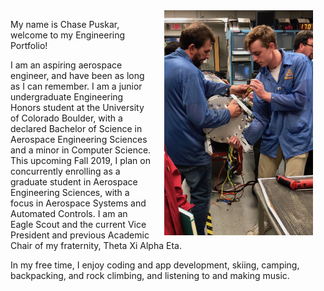 <img src="images/rocket.jpeg" alt="" align="right" height="360" hspace="20"/> 

My name is Chase Puskar, welcome to my Engineering Portfolio!

I am an aspiring aerospace engineer, and have been as long as I can remember.  I am a junior undergraduate Engineering Honors student at the University of Colorado Boulder, with a declared Bachelor of Science in Aerospace Engineering Sciences and a minor in Computer Science. This upcoming Fall 2019, I plan on concurrently enrolling as a graduate student in Aerospace Engineering Sciences, with a focus in Aerospace Systems and Automated Controls. I am an Eagle Scout and the current Vice President and previous Academic Chair of my fraternity, Theta Xi Alpha Eta.

In my free time, I enjoy coding and app development, skiing, camping, backpacking, and rock climbing, and listening to and making music.

